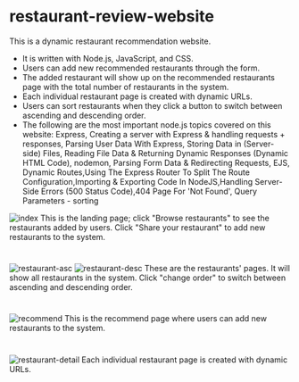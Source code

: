 # restaurant-review-website
This is a dynamic restaurant recommendation website.
- It is written with Node.js, JavaScript, and CSS.
- Users can add new recommended restaurants through the form.
- The added restaurant will show up on the recommended restaurants page with the total number of restaurants in the system.
- Each individual restaurant page is created with dynamic URLs.
- Users can sort restaurants when they click a button to switch between ascending and descending order.
- The following are the most important node.js topics covered on this website: Express, Creating a server with Express & handling requests + responses, Parsing User Data With Express, Storing Data in (Server-side) Files, Reading File Data & Returning Dynamic Responses (Dynamic HTML Code), nodemon, Parsing Form Data & Redirecting Requests, EJS, Dynamic Routes,Using The Express Router To Split The Route Configuration,Importing & Exporting Code In NodeJS,Handling Server-Side Errors (500 Status Code),404 Page For 'Not Found', Query Parameters - sorting

![index](https://user-images.githubusercontent.com/100752017/212830554-d441765a-5c2a-411b-8f21-823a43da79f6.jpg)
This is the landing page; click "Browse restaurants" to see the restaurants added by users.
Click "Share your restaurant" to add new restaurants to the system.
#
![restaurant-asc](https://user-images.githubusercontent.com/100752017/212832159-aacb8d40-7c3f-4352-9270-1d5d2885cd91.jpg)
![restaurant-desc](https://user-images.githubusercontent.com/100752017/212832163-d3ed1205-1ce4-407a-a0b3-4637c3accd0c.jpg)
These are the restaurants' pages. It will show all restaurants in the system. Click "change order" to switch between ascending and descending order.
#
![recommend](https://user-images.githubusercontent.com/100752017/212832351-168fa00b-1107-42d5-86e2-7f5c59dad74a.jpg)
This is the recommend page where users can add new restaurants to the system.
#
![restaurant-detail](https://user-images.githubusercontent.com/100752017/212832271-8e14ed50-38b3-46c0-bf67-f91c1f609d9f.jpg)
Each individual restaurant page is created with dynamic URLs.
